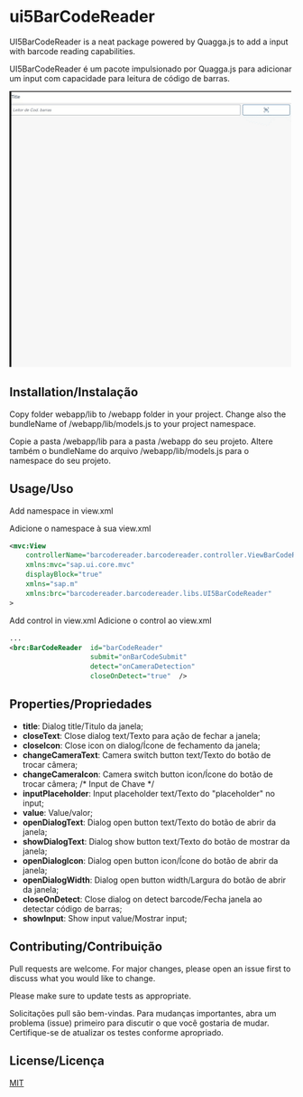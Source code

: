 
# ui5BarCodeReader

UI5BarCodeReader is a neat package powered by Quagga.js to add a input with barcode reading capabilities.

UI5BarCodeReader é um pacote impulsionado por Quagga.js para adicionar um input com capacidade para leitura de código de barras.

![](screenshot.gif)

## Installation/Instalação

Copy folder webapp/lib to /webapp folder in your project. Change also the bundleName of /webapp/lib/models.js to your project namespace.

Copie a pasta /webapp/lib para a pasta /webapp do seu projeto. Altere também o bundleName do arquivo /webapp/lib/models.js para o namespace do seu projeto.

## Usage/Uso

Add namespace in view.xml

Adicione o namespace à sua view.xml
```xml
<mvc:View
	controllerName="barcodereader.barcodereader.controller.ViewBarCodeReader"
	xmlns:mvc="sap.ui.core.mvc"
	displayBlock="true"
	xmlns="sap.m"
	xmlns:brc="barcodereader.barcodereader.libs.UI5BarCodeReader"
>
```
Add control in view.xml
Adicione o control ao view.xml
```xml
...
<brc:BarCodeReader  id="barCodeReader"
					submit="onBarCodeSubmit"
					detect="onCameraDetection"
					closeOnDetect="true"  />
```
## Properties/Propriedades

- **title**: Dialog title/Titulo da janela;
- **closeText**: Close dialog text/Texto para ação de fechar a janela;
- **closeIcon**: Close icon on dialog/Ícone de fechamento da janela;
- **changeCameraText**: Camera switch button text/Texto do botão de trocar câmera;
- **changeCameraIcon**: Camera switch button icon/Ícone do botão de trocar câmera;
/* Input de Chave */
- **inputPlaceholder**: Input placeholder text/Texto do "placeholder" no input;
- **value**: Value/valor;
- **openDialogText**: Dialog open button text/Texto do botão de abrir da janela;
- **showDialogText**: Dialog show button text/Texto do botão de mostrar da janela;
- **openDialogIcon**: Dialog open button icon/Ícone do botão de abrir da janela;
- **openDialogWidth**:  Dialog open button width/Largura do botão de abrir da janela;
- **closeOnDetect**: Close dialog on detect barcode/Fecha janela ao detectar código de barras;
- **showInput**: Show input value/Mostrar input;

## Contributing/Contribuição

Pull requests are welcome. For major changes, please open an issue first to discuss what you would like to change.

Please make sure to update tests as appropriate.

Solicitações pull são bem-vindas. Para mudanças importantes, abra um problema (issue) primeiro para discutir o que você gostaria de mudar.  Certifique-se de atualizar os testes conforme apropriado.

## License/Licença
[MIT](https://choosealicense.com/licenses/mit/)